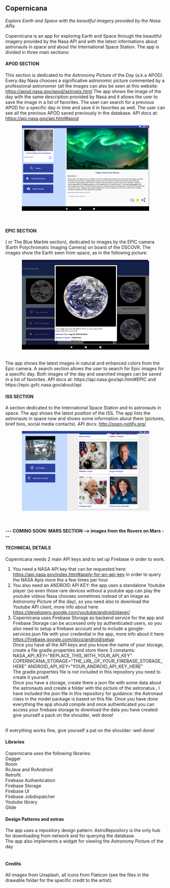 ## Copernicana
<i>Explore Earth and Space with the beautiful imagery provided by the Nasa APIs</i>

Copernicana is an app for exploring Earth and Space through the beautiful imagery provided by
the Nasa API and with the latest informations about astronauts in space and about the
International Space Station.
The app is divided in three main sections: <br>
#### APOD SECTION <br>
 This section is dedicated to the Astronomy Picture of the Day (a.k.a APOD).<br>
 Every day Nasa chooses a significative astronomic picture commented by a professional astronomer (all the
images can also be seen at this website:​https://apod.nasa.gov/apod/astropix.html
The app shows the image of the day with the same description provided by Nasa and it allows
the user to save the image in a list of favorites. The user can search for a previous APOD for a
specific day in time and save it in favorites as well. The user can see all the previous APOD
saved previously in the database. API docs at: ​https://api.nasa.gov/api.html#apod <br>
<p align="center">
<img src="https://github.com/aleperf/Copernicana/blob/master/example_images/apod_detail.png" width="400"/></p>
<br>

#### EPIC SECTION <br>
 ( or The Blue Marble section), dedicated to images by the EPIC camera (Earth
Polychromatic Imaging Camera) on board of the DSCOVR. The images show the Earth seen from space, as in the following picture: <br>
<p align="center">
<img src="https://github.com/aleperf/Copernicana/blob/master/example_images/the_blue_marble_detail.png" width="400"/></p>
<br>
The app shows the latest images in natural and enhanced colors from the Epic camera. A
search section allows the user to search for Epic images for a specific day. Both images of the
day and searched images can be saved in a list of favorites.
API docs at: ​https://api.nasa.gov/api.html#EPIC​ and ​https://epic.gsfc.nasa.gov/about/api <br>

#### ISS SECTION <br>
A section dedicated to the International Space Station and to astronauts in space. The app
shows the latest position of the ISS.
The app lists the astronauts in space now and shows some information about them (pictures,
brief bios, social media contacts).
API docs:​ http://open-notify.org/ </br>
<p align="center">
<img src="https://github.com/aleperf/Copernicana/blob/master/example_images/astronauts_land.png" width="400"/></p>
<br>

#### --- COMING SOON: MARS SECTION --> images from the Rovers on Mars --- <br>
#### TECHNICAL DETAILS
Copernicana needs 2 main API keys and to set up Firebase in order to work. <br>
1) You need a NASA API key that can be requested here: https://api.nasa.gov/index.html#apply-for-an-api-key in order to query the NASA Apis more the a few times per hour<br>
2) You also need an ANDROID API KEY: the app uses a standalone Youtube player (so even those rare devices without a youtube app can play the youtube
videos Nasa chooses sometimes instead of an image as  Astronomy Picture of the day), so you need also to download the Youtube API client, more info about here: https://developers.google.com/youtube/android/player/ </br>
3) Copernicana uses Firebase Storage as backend service for the app and Firebase Storage can be accessed only by authenticated users, so you also need to setup a firebase account and to include a google-services.json file with your credential in the app, more info about it here: https://firebase.google.com/docs/android/setup <br>
Once you have all the API keys and you know the name of your storage, create a file gradle.properties and store there 3 constants: <br>
NASA_API_KEY="REPLACE_THIS_WITH_YOUR_API_KEY" <br>
COPERNICANA_STORAGE="THE_URL_OF_YOUR_FIREBASE_STORAGE_HERE"
ANDROID_API_KEY="YOUR_ANDROID_API_KEY_HERE" <br>
The gradle.properties file is not included in this repository you need to create it yourself. <br>
Once you have a storage, create there a json file with some data about the astronauts and create a folder with the picture of the astronatus , I have included the json file in this repository for guidance: the Astronaut class in the model package is based on this file.
Once you have done everything the app should compile and once authenticated you can access your firebase storage to download the data you have created: give yourself a pack on the shoulder, well done!
<br>
If everything works fine, give yourself a pat on the shoulder: well done! <br>

#### Libraries
Copernicana uses the following libraries: <br>
Dagger <br>
Room <br>
RxJava and RxAndroid <br>
Retrofit <br>
Firebase Authentication <br>
Firebase Storage <br>
Firebase UI <br>
Firebase Jobdispatcher <br>
Youtube library <br>
Glide <br>

#### Design Patterns and extras
The app uses a repository design pattern: AstroRepository is the only hub for downloading from network and for querying the database.<br>
The app also implements a widget for viewing the Astronomy Picture of the day
<br>
<br>
#### Credits
All images from Unsplash, all icons from Flaticon (see the files in the drawable folder for the specific credit to the artist).
